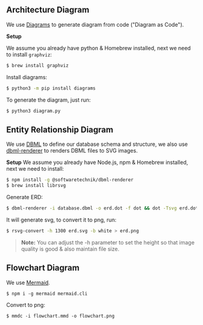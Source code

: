 ## Architecture Diagram
We use [Diagrams](https://diagrams.mingrammer.com/) to generate diagram from code ("Diagram as Code").

**Setup**

We assume you already have python & Homebrew installed, next we need to install `graphviz`:

```sh
$ brew install graphviz
```

Install diagrams:
```sh
$ python3 -m pip install diagrams
```

To generate the diagram, just run:

```sh
$ python3 diagram.py
```

## Entity Relationship Diagram
We use [DBML](https://www.dbml.org/) to define our database schema and structure, we also use [dbml-renderer](https://github.com/softwaretechnik-berlin/dbml-renderer) to renders DBML files to SVG images.

**Setup**
We assume you already have Node.js, npm & Homebrew installed, next we need to install:

```sh
$ npm install -g @softwaretechnik/dbml-renderer
$ brew install librsvg
```

Generate ERD:
```sh
$ dbml-renderer -i database.dbml -o erd.dot -f dot && dot -Tsvg erd.dot -o erd.svg
```

It will generate svg, to convert it to png, run:
```sh
$ rsvg-convert -h 1300 erd.svg -b white > erd.png
```

> **Note:** You can adjust the -h parameter to set the height so that image quality is good & also maintain file size.

## Flowchart Diagram

We use [Mermaid](https://mermaid.js.org/).

```
$ npm i -g mermaid mermaid.cli
```

Convert to png:
```
$ mmdc -i flowchart.mmd -o flowchart.png
```
